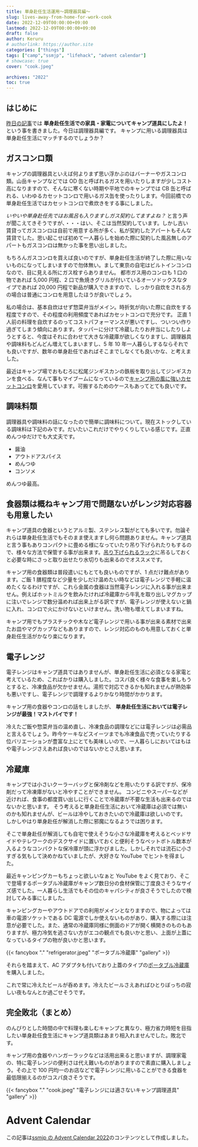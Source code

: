 ```yaml
---
title: 単身赴任生活運用〜調理器具編〜
slug: lives-away-from-home-for-work-cook
date: 2022-12-09T00:00:00+09:00
lastmod: 2022-12-09T00:00:00+09:00
draft: false
author: Keruru
# authorlink: https://author.site
categories: ["things"]
tags: ["camp","ssmjp", "lifehack", "advent calendar"]
# showcase: true
cover: "cook.jpeg"

archives: "2022"
toc: true
---
```


<!-- {{< fancybox "." "photos.jpeg" "alt text" "gallery" >}} -->

## はじめに

[昨日の記事](/posts/2022/12/08/単身赴任生活運用家具家電編/)では **単身赴任生活での家具・家電についてキャンプ道具にしたよ！** という事を書きました。今日は調理器具編です。
キャンプに用いる調理器具は単身赴任生活にマッチするのでしょうか？

## ガスコンロ類

キャンプの調理器具といえば何よりまず思い浮かぶのはバーナーやガスコンロ類。山岳キャンプなどでは OD 缶と呼ばれるガスを用いたりしますが少しコスト高になりますので、そんなに寒くない時期や平地でのキャンプでは CB 缶と呼ばれる、いわゆるカセットコンロで用いるガス缶を使ったりします。今回前橋での単身赴任生活ではカセットコンロで煮炊きをする事にしました。

_いやいや単身赴任先ではお風呂も入りますしガス契約してますよね？_ と言う声が聞こえてきそうですが、・・・はい、そこは当然契約しています。しかし古い賃貸ってガスコンロは自前で用意する所が多く、私が契約したアパートもそんな賃貸でした。思い起こせば初めて一人暮らしを始めた際に契約した風呂無しのアパートもガスコンロは無かった事を思い出しました。

もちろんガスコンロを買えば良いのですが、単身赴任生活が終了した際に用いないものになってしまいますので勿体無い。まして東京の自宅はビルトインコンロなので、目に見える所にガス栓すらありません。
都市ガス用のコンロも 1 口の物であれば 5,000 円程、2 口で魚焼きグリルが付いているオーソドックスなタイプであれば 20,000 円程で新品が購入できますので、しっかり自炊をされる方の場合は普通にコンロを用意したほうが良いでしょう。

私の場合は、基本自炊はせず惣菜弁当がメイン。時折気が向いた際に自炊をする程度ですので、その程度の利用頻度であればカセットコンロで充分です。
正直 1 人前の料理を自炊するのってコストパフォーマンスが悪いですし、ついつい作り過ぎてしまう傾向にあります。タッパーに分けて冷蔵したりお弁当にしたりしようとすると、今度はそれに合わせて大きな冷蔵庫が欲しくなりますし、調理器具や調味料もどんどん増えてしまいますし、5 年 10 年一人暮らしするならそれでも良いですが、数年の単身赴任であればそこまでしなくても良いかな、と考えました。

最近はキャンプ場でおもむろに松尾ジンギスカンの鉄板を取り出してジンギスカンを食べる、なんて事もマイブームになっているので[キャンプ用の風に強いカセットコンロ](https://amzn.to/3AS685N)を愛用しています。可搬するためのケースもあってとても良いです。

## 調味料類

調理器具や調味料の話になったので簡単に調味料について。現在ストックしている調味料は下記のみです。だいたいこれだけでやりくりしている感じです。正直めんつゆだけでも大丈夫です。

- 醤油
- アウトドアスパイス
- めんつゆ
- コンソメ

めんつゆ最高。

## 食器類は概ねキャンプ用で問題ないがレンジ対応容器も用意したい

キャンプ道具の食器というとアルミ製、ステンレス製がとても多いです。勿論それらは単身赴任生活でもそのまま使えますし何ら問題ありません。キャンプ道具と言う事もありコンパクトに畳める様になっていたり吊り下げられたりもするので、様々な方法で保管する事が出来ます。[吊り下げられるラック](https://amzn.to/3F4Gkoo)に吊るしておくと必要な時にさっと取り出せたり水切りも出来るのでオススメです。

キャンプ用の食器類は普段遣いにもとても良いものですが、1 点だけ難点があります。ご飯 1 膳程度など少量を少しだけ温めたい時などは電子レンジで手軽に温めたくなるわけですが、これら金属の食器は当然電子レンジに入れる事が出来ません。例えばホットミルクを飲みたければ冷蔵庫から牛乳を取り出しマグカップに注いでレンジで数分温めれば出来上がる訳ですが、電子レンジが使えないと鍋に入れ、コンロで火にかけないといけません。洗い物も増えてしまいますね。

キャンプ用でもプラスチックや木など電子レンジで用いる事が出来る素材で出来たお皿やマグカップなどもありますので、レンジ対応のものも用意しておくと単身赴任生活がかなり楽になります。

## 電子レンジ

電子レンジはキャンプ道具ではありませんが、単身赴任生活に必須となる家電と考えているため、こればかりは購入しました。コスパ良く様々な食事を楽しもうとすると、冷凍食品が欠かせません。湯煎で対応できるかも知れませんが熱効率も悪いですし、電子レンジで調理するよりかなり時間がかかります。

キャンプ用の食器やコンロの話をしましたが、 **単身赴任生活においては電子レンジが最強！マストバイです！**

冷えたご飯や惣菜弁当の温め直し、冷凍食品の調理などには電子レンジは必需品と言えるでしょう。昨今ケーキなどスイーツまでも冷凍食品で売っていたりする位バリエーションが豊富な上にとても美味しいので、一人暮らしにおいてはもはや電子レンジさえあれば良いのではないかとさえ思います。

## 冷蔵庫

キャンプでは小さいクーラーバッグと保冷剤などを用いたりする訳ですが、保冷剤だって冷凍庫がないと冷やすことができません。
コンビニやスーパーなどが近ければ、食事の都度買い出しに行くことで冷蔵庫が不要な生活も出来るのではないかと思います。
そう考えると単身赴任生活において冷蔵庫は必須では無いのかも知れませんが、ビールは冷やしておきたいので冷蔵庫は欲しいのです。
しかしやはり単身赴任が解消した際に邪魔になるようでは困ります。

そこで単身赴任が解消しても自宅で使えそうな小さな冷蔵庫を考えるとベッドサイドやテレワークのデスクサイドに置いておくと便利そうなペットボトル数本が入るようなコンパクトな保冷庫が頭に浮かびました。しかしそれでは流石に小さすぎる気もして決めかねていましたが、大好きな YouTube でヒントを得ました。

最近キャンピングカーもちょっと欲しいなぁと YouTube をよく見ており、そこで登場するポータブル冷蔵庫がキャンプ数日分の食材保管に丁度良さそうなサイズ感でした。一人暮らし生活でもその位のキャパシティが良さそうでしたので検討してみる事にしました。

キャンピングカーやアウトドアでの利用がメインとなりますので、物によっては車の電源ソケットである DC 電源でしか使えないものがあり、購入する際には注意が必要でした。また、通常の冷蔵庫同様に側面のドアが開く横開きのものもありますが、極力冷気を逃さない方がエコの観点でも良いかと思い、上面が上蓋になっているタイプの物が良いかと思います。

{{< fancybox "." "refrigerator.jpeg" "ポータブル冷蔵庫" "gallery" >}}

それらを踏まえて、AC アダプタも付いており上蓋のタイプの[ポータブル冷蔵庫](https://amzn.to/3B00puO)を購入しました。

これで常に冷えたビールが呑めます。冷えたビールさえあればひとりぼっちの寂しい夜もなんとか過ごせそうです。

## 完全敗北（まとめ）

のんびりとした時間の中で料理も楽しむキャンプと異なり、極力省力時短を目指したい単身赴任食生活にキャンプ道具類はあまり相入れませんでした。敗北です。

キャンプ用の食器やハンガーラックなどは活用出来ると思いますが、調理家電の、特に電子レンジの便利さは代え難いものがありますので素直に購入しましょう。その上で 100 円均一のお店などで電子レンジに用いることができる食器を最低限揃えるのがコスパ良さそうです。

{{< fancybox "." "cook.jpeg" "電子レンジには適さないキャンプ調理道具" "gallery" >}}

# Advent Calendar

この記事は[ssmjp の Advent Calendar 2022](https://adventar.org/calendars/8092)のコンテンツとして作成しました。
